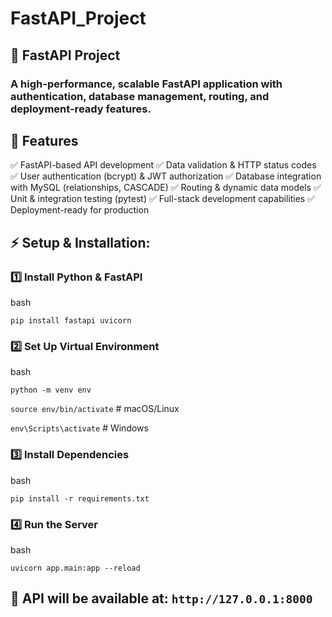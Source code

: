 # FastAPI_Project

## 🚀 FastAPI Project
### A high-performance, scalable FastAPI application with authentication, database management, routing, and deployment-ready features.

## 📌 Features
✅ FastAPI-based API development 
✅ Data validation & HTTP status codes
✅ User authentication (bcrypt) & JWT authorization 
✅ Database integration with MySQL (relationships, CASCADE) 
✅ Routing & dynamic data models 
✅ Unit & integration testing (pytest) 
✅ Full-stack development capabilities 
✅ Deployment-ready for production

## ⚡ Setup & Installation:

### 1️⃣ Install Python & FastAPI

bash

`pip install fastapi uvicorn`


### 2️⃣ Set Up Virtual Environment

bash

`python -m venv env`

`source env/bin/activate`  # macOS/Linux

`env\Scripts\activate`  # Windows


### 3️⃣ Install Dependencies

bash

`pip install -r requirements.txt`


### 4️⃣ Run the Server

bash

`uvicorn app.main:app --reload`


## 🚀 API will be available at: `http://127.0.0.1:8000`

